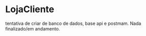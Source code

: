 # LojaCliente
tentativa de criar de banco de dados, base api e postmam. Nada finalizado/em andamento.
